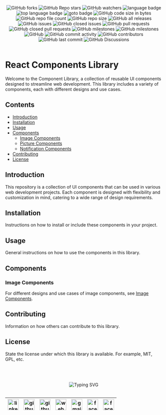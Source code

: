 <!-- repository summary badges start -->
<div align="center">
    <img alt="GitHub forks" src="https://img.shields.io/github/forks/montasim/react-components?style=social">
    <img alt="GitHub Repo stars" src="https://img.shields.io/github/stars/montasim/react-components?style=social">
    <img alt="GitHub watchers" src="https://img.shields.io/github/watchers/montasim/react-components?style=social">
    <img alt="language badge" src="https://img.shields.io/github/languages/count/montasim/react-components"/>
    <img alt="top language badge" src="https://img.shields.io/github/languages/top/montasim/react-components">
    <img alt="goto badge" src="https://img.shields.io/github/search/montasim/react-components/goto">
    <img alt="GitHub code size in bytes" src="https://img.shields.io/github/languages/code-size/montasim/react-components">
    <img alt="GitHub repo file count" src="https://img.shields.io/github/directory-file-count/montasim/react-components">
    <img alt="GitHub repo size" src="https://img.shields.io/github/repo-size/montasim/react-components">
    <img alt="GitHub all releases" src="https://img.shields.io/github/downloads/montasim/react-components/total">
    <img alt="GitHub issues" src="https://img.shields.io/github/issues-raw/montasim/react-components">
    <img alt="GitHub closed issues" src="https://img.shields.io/github/issues-closed-raw/montasim/react-components">
    <img alt="GitHub pull requests" src="https://img.shields.io/github/issues-pr-raw/montasim/react-components">
    <img alt="GitHub closed pull requests" src="https://img.shields.io/github/issues-pr-closed-raw/montasim/react-components">
    <img alt="GitHub milestones" src="https://img.shields.io/github/milestones/open/montasim/react-components">
    <img alt="GitHub milestones" src="https://img.shields.io/github/milestones/closed/montasim/react-components">
    <img alt="GitHub" src="https://img.shields.io/github/license/montasim/react-components">
    <img alt="GitHub commit activity" src="https://img.shields.io/github/commit-activity/w/montasim/react-components">
    <img alt="GitHub contributors" src="https://img.shields.io/github/contributors/montasim/react-components">
    <img alt="GitHub last commit" src="https://img.shields.io/github/last-commit/montasim/react-components">
    <img alt="GitHub Discussions" src="https://img.shields.io/github/discussions/montasim/react-components">
</div>
<!-- repository summary badges end -->

<br/>

# React Components Library

Welcome to the Component Library, a collection of reusable UI components designed to streamline web development. This library includes a variety of components, each with different designs and use cases.


## Contents

- [Introduction](#introduction)
- [Installation](#installation)
- [Usage](#usage)
- [Components](#components)
    - [Image Components](./img/img.md)
    - [Picture Components](./picture/picture.md)
    - [Notification Components](./notification/notification.md)
- [Contributing](#contributing)
- [License](#license)


## Introduction

This repository is a collection of UI components that can be used in various web development projects. Each component is designed with flexibility and customization in mind, catering to a wide range of design requirements.


## Installation

Instructions on how to install or include these components in your project.


## Usage

General instructions on how to use the components in this library.


## Components

### Image Components

For different designs and use cases of image components, see [Image Components](img/).


## Contributing

Information on how others can contribute to this library.


## License

State the license under which this library is available. For example, MIT, GPL, etc.

<br/>
<br/>
<br/>

<!-- connect with me start -->
<div align="center"> 
    <img src="https://readme-typing-svg.demolab.com?font=Fira+Code&weight=600&duration=1&pause=1000&repeat=false&width=410&lines=%F0%9F%93%AA+%F0%9D%97%99%F0%9D%97%98%F0%9D%97%98%F0%9D%97%9F+%F0%9D%97%99%F0%9D%97%A5%F0%9D%97%98%F0%9D%97%98+%F0%9D%97%A7%F0%9D%97%A2+%F0%9D%97%96%F0%9D%97%A2%F0%9D%97%A1%F0%9D%97%A7%F0%9D%97%94%F0%9D%97%96%F0%9D%97%A7+%F0%9D%97%A0%F0%9D%97%98+%F0%9D%97%94%F0%9D%97%A1%F0%9D%97%AC%F0%9D%97%A7%F0%9D%97%9C%F0%9D%97%A0%F0%9D%97%98" alt="Typing SVG" />
</div>

<br/>

<!-- social media links start -->
<table align="center">
    <thead align="center">
        <tr>
            <th>
                <a href="https://www.linkedin.com/in/montasim">
                    <img alt="linkedin icon" src="https://cdn.simpleicons.org/linkedin" width="35px">
                </a>
            </th>
            <th>
                <a href="https://www.github.com/montasim">
                    <img alt="github icon" src="https://cdn.simpleicons.org/github/white" width="35px">
                </a>
            </th>
            <th>
                <a href="https://stackoverflow.com/users/20348607/montasim">
                    <img alt="github icon" src="https://cdn.simpleicons.org/stackoverflow" width="35px">
                </a>
            </th>
            <th>
                <a href="https://montasim-dev.web.app/">
                    <img alt="web icon" src="https://cdn.simpleicons.org/googlechrome" width="35px">
                </a>
            </th>
            <th>
                <a href="mailto:montasimmamun@gmail.com">
                    <img alt="gmail icon" src="https://cdn.simpleicons.org/gmail" width="35px">
                </a>
            </th>
            <th>
                <a href="https://www.facebook.com/montasimmamun/">
                    <img alt="facebook icon" src="https://cdn.simpleicons.org/facebook" width="35px">
                </a>
            </th>
            <th>
                <a href="https://twitter.com/montasimmamun">
                    <img alt="facebook icon" src="https://cdn.simpleicons.org/twitter" width="35px">
                </a>
            </th>
        </tr>
    </thead>
</table>
<!-- social media links end -->
